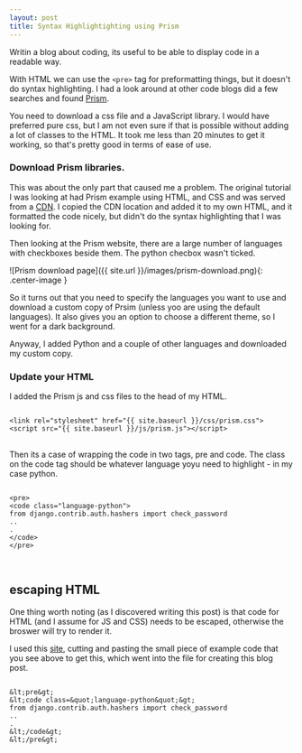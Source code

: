 ```yaml
---
layout: post
title: Syntax Highlightighting using Prism 
---
```


Writin a blog about coding, its useful to be able to display code in a readable way. 

With HTML we can use the <code>&lt;pre&gt;</code> tag for preformatting things, but it doesn't do syntax highlighting. I had a look around at other code blogs did a few searches and found [Prism](http://prismjs.com/). 

You need to download a css file and a JavaScript library. I would have preferred pure css, but I am not even sure if that is possible without adding a lot of classes to the HTML. It took me less than 20 minutes to get it working, so that's pretty good in terms of ease of use. 

### Download Prism libraries. 

This was about the only part that caused me a problem. The original tutorial I was looking at had Prism example using HTML, and CSS and was served from a [CDN](https://en.wikipedia.org/wiki/Content_delivery_network). 
I copied the CDN location and added it to my own HTML, and it formatted the code nicely, but didn't do the syntax highlighting that I was looking for.  

Then looking at the Prism website, there are a large number of languages with checkboxes beside them. The python checbox wasn't ticked. 

![Prism download page]({{ site.url }}/images/prism-download.png){: .center-image }


So it turns out that you need to specify the languages you want to use and download a custom copy of Prsim (unless yoo are using the default languages). It also gives you an option to choose a different theme, so I went for a dark background. 

Anyway, I added Python and a couple of other languages and downloaded my custom copy.

### Update  your HTML

I added the Prism js and css files to the head of my HTML. 
 
<pre>
<code class="language-html">
&lt;link rel=&quot;stylesheet&quot; href=&quot;{{ site.baseurl }}/css/prism.css&quot;&gt;
&lt;script src=&quot;{{ site.baseurl }}/js/prism.js&quot;&gt;&lt;/script&gt;
</code>
</pre>


Then its a case of wrapping the code in two tags, pre and code. The class on the code tag should be whatever language yoyu need to highlight - in my case python. 

<pre>
<code class="language-html">
&lt;pre&gt;
&lt;code class=&quot;language-python&quot;&gt;
from django.contrib.auth.hashers import check_password
..
.
&lt;/code&gt;
&lt;/pre&gt;

</code>
</pre>

## escaping HTML

One thing worth noting (as I discovered writing this post) is that code for HTML (and I assume for JS and CSS) needs to be escaped, otherwise the broswer will try to render it. 

I used this [site](http://www.freeformatter.com/html-escape.html#ad-output), cutting and pasting the small piece of example code that you see above to get this, which went into the file for creating this blog post. 
<pre>
<code class="language-html">
&amp;lt;pre&amp;gt;
&amp;lt;code class=&amp;quot;language-python&amp;quot;&amp;gt;
from django.contrib.auth.hashers import check_password
..
.
&amp;lt;/code&amp;gt;
&amp;lt;/pre&amp;gt;
</code>
</pre>

